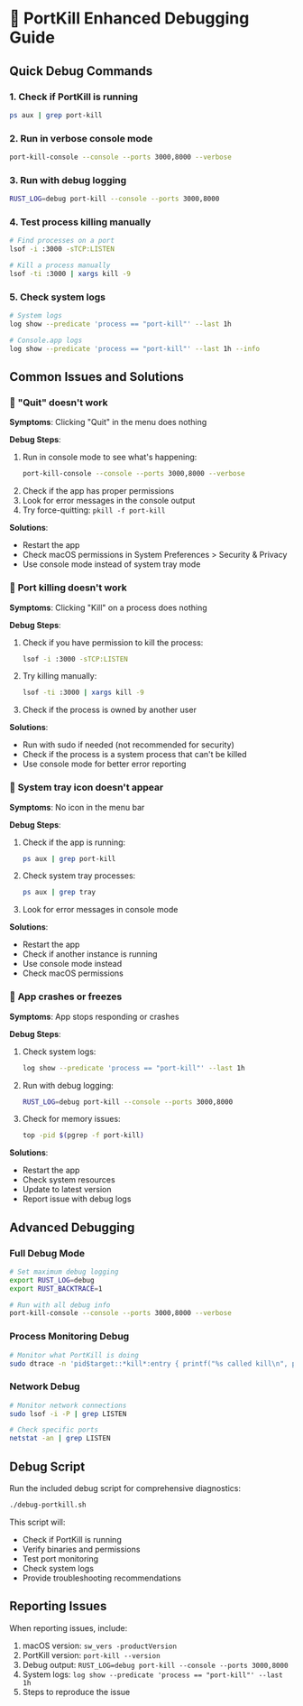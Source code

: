 # 🐛 PortKill Enhanced Debugging Guide

## Quick Debug Commands

### 1. **Check if PortKill is running**
```bash
ps aux | grep port-kill
```

### 2. **Run in verbose console mode**
```bash
port-kill-console --console --ports 3000,8000 --verbose
```

### 3. **Run with debug logging**
```bash
RUST_LOG=debug port-kill --console --ports 3000,8000
```

### 4. **Test process killing manually**
```bash
# Find processes on a port
lsof -i :3000 -sTCP:LISTEN

# Kill a process manually
lsof -ti :3000 | xargs kill -9
```

### 5. **Check system logs**
```bash
# System logs
log show --predicate 'process == "port-kill"' --last 1h

# Console.app logs
log show --predicate 'process == "port-kill"' --last 1h --info
```

## Common Issues and Solutions

### 🚫 **"Quit" doesn't work**
**Symptoms**: Clicking "Quit" in the menu does nothing

**Debug Steps**:
1. Run in console mode to see what's happening:
   ```bash
   port-kill-console --console --ports 3000,8000 --verbose
   ```
2. Check if the app has proper permissions
3. Look for error messages in the console output
4. Try force-quitting: `pkill -f port-kill`

**Solutions**:
- Restart the app
- Check macOS permissions in System Preferences > Security & Privacy
- Use console mode instead of system tray mode

### 🔪 **Port killing doesn't work**
**Symptoms**: Clicking "Kill" on a process does nothing

**Debug Steps**:
1. Check if you have permission to kill the process:
   ```bash
   lsof -i :3000 -sTCP:LISTEN
   ```
2. Try killing manually:
   ```bash
   lsof -ti :3000 | xargs kill -9
   ```
3. Check if the process is owned by another user

**Solutions**:
- Run with sudo if needed (not recommended for security)
- Check if the process is a system process that can't be killed
- Use console mode for better error reporting

### 👻 **System tray icon doesn't appear**
**Symptoms**: No icon in the menu bar

**Debug Steps**:
1. Check if the app is running:
   ```bash
   ps aux | grep port-kill
   ```
2. Check system tray processes:
   ```bash
   ps aux | grep tray
   ```
3. Look for error messages in console mode

**Solutions**:
- Restart the app
- Check if another instance is running
- Use console mode instead
- Check macOS permissions

### 🔄 **App crashes or freezes**
**Symptoms**: App stops responding or crashes

**Debug Steps**:
1. Check system logs:
   ```bash
   log show --predicate 'process == "port-kill"' --last 1h
   ```
2. Run with debug logging:
   ```bash
   RUST_LOG=debug port-kill --console --ports 3000,8000
   ```
3. Check for memory issues:
   ```bash
   top -pid $(pgrep -f port-kill)
   ```

**Solutions**:
- Restart the app
- Check system resources
- Update to latest version
- Report issue with debug logs

## Advanced Debugging

### **Full Debug Mode**
```bash
# Set maximum debug logging
export RUST_LOG=debug
export RUST_BACKTRACE=1

# Run with all debug info
port-kill-console --console --ports 3000,8000 --verbose
```

### **Process Monitoring Debug**
```bash
# Monitor what PortKill is doing
sudo dtrace -n 'pid$target::*kill*:entry { printf("%s called kill\n", probefunc); }' -p $(pgrep -f port-kill)
```

### **Network Debug**
```bash
# Monitor network connections
sudo lsof -i -P | grep LISTEN

# Check specific ports
netstat -an | grep LISTEN
```

## Debug Script

Run the included debug script for comprehensive diagnostics:
```bash
./debug-portkill.sh
```

This script will:
- Check if PortKill is running
- Verify binaries and permissions
- Test port monitoring
- Check system logs
- Provide troubleshooting recommendations

## Reporting Issues

When reporting issues, include:
1. macOS version: `sw_vers -productVersion`
2. PortKill version: `port-kill --version`
3. Debug output: `RUST_LOG=debug port-kill --console --ports 3000,8000`
4. System logs: `log show --predicate 'process == "port-kill"' --last 1h`
5. Steps to reproduce the issue
